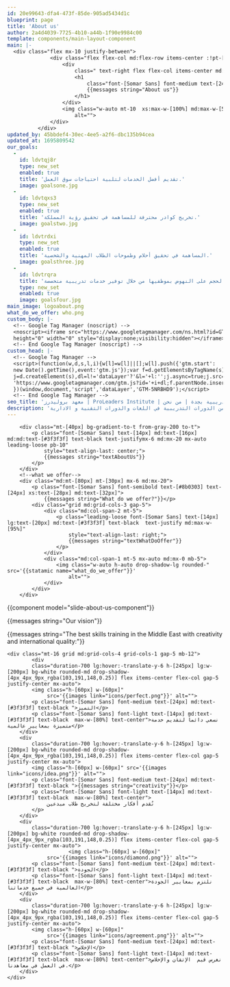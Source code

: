 ```yaml
---
id: 20e99643-dfa4-473f-85de-905ad5434d1c
blueprint: page
title: 'About us'
author: 2a4d4039-7725-4b10-a44b-1f90e9984c00
template: components/main-layout-component
main: |-
  <div class="flex mx-10 justify-between">
              <div class="flex flex-col md:flex-row items-center :!pt-[200px] w-full justify-around">
                  <div
                      class=" text-right flex flex-col items-center md:items-end gap-5 md:gap-[50px] lg:gap-[70px] mt-7 lg:mt-[100px] md:mr-10">
                      <h1
                          class="font-[Somar Sans] font-medium text-[24px] xs:text-[30px] sm:text-[40px] md:text-[56px] lg:text-[80px] :text-[100px] text-[#8b0303] text-center md:text-right  ">
                          {{messages string="About us"}}
                      </h1>
                  </div>
                  <img class="w-auto mt-10  xs:max-w-[100%] md:max-w-[50%]" src='{{statamic name="main_image"}}'
                      alt="">
              </div>
          </div>
updated_by: 45bbdef4-30ec-4ee5-a2f6-dbc135b94cea
updated_at: 1695809542
our_goals:
  -
    id: ldvtqj8r
    type: new_set
    enabled: true
    title: 'تقديم أفضل الخدمات لتلبية احتياجات سوق العمل.'
    image: goalsone.jpg
  -
    id: ldvtqxs3
    type: new_set
    enabled: true
    title: 'تخريج كوادر محترفة للمساهمة في تحقيق رؤية المملكة.'
    image: goalstwo.jpg
  -
    id: ldvtrdxi
    type: new_set
    enabled: true
    title: 'المساهمة في تحقيق أحلام وطموحات الطلاب المهنية والشخصية.'
    image: goalsthree.jpg
  -
    id: ldvtrqra
    title: 'مساعدة المؤسسات الكبيرة والصغيرة الحجم على النهوض بموظفيها من خلال توفير خدمات تدريبية متخصصة .'
    type: new_set
    enabled: true
    image: goalsfour.jpg
main_image: logoabout.png
what_do_we_offer: who.png
custom_body: |-
  <!-- Google Tag Manager (noscript) -->
  <noscript><iframe src="https://www.googletagmanager.com/ns.html?id=GTM-5NRBHD9"
  height="0" width="0" style="display:none;visibility:hidden"></iframe></noscript>
  <!-- End Google Tag Manager (noscript) -->
custom_head: |-
  <!-- Google Tag Manager -->
  <script>(function(w,d,s,l,i){w[l]=w[l]||[];w[l].push({'gtm.start':
  new Date().getTime(),event:'gtm.js'});var f=d.getElementsByTagName(s)[0],
  j=d.createElement(s),dl=l!='dataLayer'?'&l='+l:'';j.async=true;j.src=
  'https://www.googletagmanager.com/gtm.js?id='+i+dl;f.parentNode.insertBefore(j,f);
  })(window,document,'script','dataLayer','GTM-5NRBHD9');</script>
  <!-- End Google Tag Manager -->
seo_title: 'معهد بروليدرز | ProLeaders Institute | معهد نخبة القادة للتدريب | دورات تدريبية بجدة | من نحن'
description: 'نحن معهد بروليدرز من افضل المعاهد التعليمية بجدة حيث يقدم باقات متنوعة من الدورات التدريبية في اللغات والدورات التقنية و الادارية'
---
```

<!--section-->

        <div class="mt-[40px] bg-gradient-to-t from-gray-200 to-t">
            <p class="font-[Somar Sans] text-[14px] md:text-[16px] md:md:text-[#3f3f3f] text-black text-justifymx-6 md:mx-20 mx-auto leading-loose pb-10"
                style="text-align-last: center;">
                {{messages string="textAboutUs"}}
            </p>
        </div>
        <!--what we offer-->
        <div class="md:mt-[80px] mt-[30px] mx-6 md:mx-20">
            <p class="font-[Somar Sans] font-semibold text-[#8b0303] text-[24px] xs:text-[28px] md:text-[32px]">
                {{messages string="What do we offer?"}}</p>
            <div class="grid md:grid-cols-3 gap-5">
                <div class="md:col-span-2 mt-5">
                    <p class="leading-loose font-[Somar Sans] text-[14px] lg:text-[20px] md:text-[#3f3f3f] text-black  text-justify md:max-w-[95%]"
                        style="text-align-last: right;">
                        {{messages string="textWhatDoOffer"}}
                    </p>
                </div>
                <div class="md:col-span-1 mt-5 mx-auto md:mx-0 mb-5">
                    <img class="w-auto h-auto drop-shadow-lg rounded-" src='{{statamic name="what_do_we_offer"}}'
                        alt="">
                </div>
            </div>
        </div>

{{component model="slide-about-us-component"}}

<!--our vision-->
<div class="mx-auto md:mx-20 mt-20 md:mt-[85px]">
    <p class="font-[Somar Sans] font-semibold text-[#8b0303] text-[24px] xs:text-[28px] md:text-[32px] mr-12 mt-5">
        {{messages string="Our vision"}}
    </p>
    <p
        class="font-[Somar Sans] font-medium md:text-[#3f3f3f] text-black  text-[16px] md:text-[20px] lg:text-[24px] mt-10 mr-12">
                        {{messages string="The best skills training in the Middle East with creativity and international quality:"}}
        </p>

    <div class="mt-16 grid md:grid-cols-4 grid-cols-1 gap-5 mb-12">
            <div
            class="duration-700 lg:hover:-translate-y-6 h-[245px] lg:w-[200px] bg-white rounded-md drop-shadow-[4px_4px_9px_rgba(103,191,148,0.25)] flex items-center flex-col gap-5 justify-center mx-auto">
            <img class="h-[60px] w-[60px]" 
				 src='{{images link="icons/perfect.png"}}' alt="">
            <p class="font-[Somar Sans] font-medium text-[24px] md:text-[#3f3f3f] text-black ">التميز</p>
            <p class="font-[Somar Sans] font-light text-[14px] md:text-[#3f3f3f] text-black  max-w-[80%] text-center">نسعي دائماً لتقديم خدمة متميزة بمعايير عالمية</p>
        </div>
        <div
            class="duration-700 lg:hover:-translate-y-6 h-[245px] lg:w-[200px] bg-white rounded-md drop-shadow-[4px_4px_9px_rgba(103,191,148,0.25)] flex items-center flex-col gap-5 justify-center mx-auto">
            <img class="h-[60px] w-[60px]" src='{{images link="icons/idea.png"}}' alt="">
            <p class="font-[Somar Sans] font-medium text-[24px] md:text-[#3f3f3f] text-black ">{{messages string="creativity"}}</p>
            <p class="font-[Somar Sans] font-light text-[14px] md:text-[#3f3f3f] text-black  max-w-[80%] text-center">
                 نُقدم أفكار مختلفة لتخريج طلاب مبدعين 
            </p>
        </div>
        <div
            class="duration-700 lg:hover:-translate-y-6 h-[245px] lg:w-[200px] bg-white rounded-md drop-shadow-[4px_4px_9px_rgba(103,191,148,0.25)] flex items-center flex-col gap-5 justify-center mx-auto">
                        <img class="h-[60px] w-[60px]" 
				 src='{{images link="icons/diamond.png"}}' alt="">
            <p class="font-[Somar Sans] font-medium text-[24px] md:text-[#3f3f3f] text-black ">الجودة</p>
            <p class="font-[Somar Sans] font-light text-[14px] md:text-[#3f3f3f] text-black  max-w-[80%] text-center">نلتزم بمعايير الجودة العالمية في جميع خدماتنا</p>
        </div>
        <div
            class="duration-700 lg:hover:-translate-y-6 h-[245px] lg:w-[200px] bg-white rounded-md drop-shadow-[4px_4px_9px_rgba(103,191,148,0.25)] flex items-center flex-col gap-5 justify-center mx-auto">
            <img class="h-[60px] w-[60px]" 
				 src='{{images link="icons/agreement.png"}}' alt="">
            <p class="font-[Somar Sans] font-medium text-[24px] md:text-[#3f3f3f] text-black ">الإخلاص</p>
            <p class="font-[Somar Sans] font-light text-[14px] md:text-[#3f3f3f] text-black  max-w-[80%] text-center">نغرس قيم  الإتقان والإخلاص في العمل في معاهدنا.</p>
        </div>
    </div>

</div>
